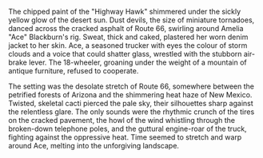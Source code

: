 The chipped paint of the "Highway Hawk" shimmered under the sickly yellow glow of the desert sun.  Dust devils, the size of miniature tornadoes, danced across the cracked asphalt of Route 66, swirling around Amelia "Ace"  Blackburn's rig.  Sweat, thick and caked, plastered her worn denim jacket to her skin.  Ace, a seasoned trucker with eyes the colour of storm clouds and a voice that could shatter glass, wrestled with the stubborn air-brake lever.  The 18-wheeler, groaning under the weight of a mountain of antique furniture, refused to cooperate.  

The setting was the desolate stretch of Route 66, somewhere between the petrified forests of Arizona and the shimmering heat haze of New Mexico.  Twisted, skeletal cacti pierced the pale sky, their silhouettes sharp against the relentless glare.  The only sounds were the rhythmic crunch of the tires on the cracked pavement, the howl of the wind whistling through the broken-down telephone poles, and the guttural engine-roar of the truck, fighting against the oppressive heat.  Time seemed to stretch and warp around Ace, melting into the unforgiving landscape.
